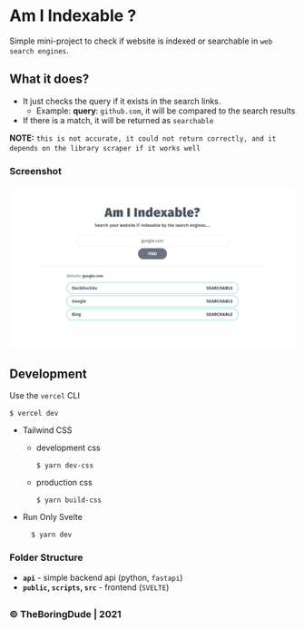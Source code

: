 # Am I Indexable ?

Simple mini-project to check if website is indexed or searchable in `web search engines`.

## What it does?

- It just checks the query if it exists in the search links.
  - Example: **query**: `github.com`, it will be compared to the search results
- If there is a match, it will be returned as `searchable`

**NOTE:** `this is not accurate, it could not return correctly, and it depends on the library scraper if it works well`

### Screenshot

![screenshot](./screenshot.png)

## Development

Use the `vercel` CLI

    $ vercel dev

- Tailwind CSS

  - development css

        $ yarn dev-css

  - production css

        $ yarn build-css

- Run Only Svelte

        $ yarn dev

### Folder Structure

- **`api`** - simple backend api (python, `fastapi`)
- **`public`, `scripts`, `src`** - frontend (`SVELTE`)

##

### &copy; TheBoringDude | 2021
